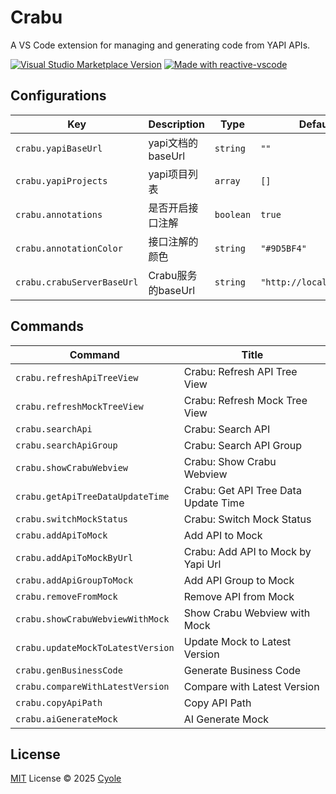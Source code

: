 # Crabu

A VS Code extension for managing and generating code from YAPI APIs.

<a href="https://marketplace.visualstudio.com/items?itemName=cyole.crabu" target="__blank"><img src="https://img.shields.io/visual-studio-marketplace/v/cyole.crabu.svg?color=eee&amp;label=VS%20Code%20Marketplace&logo=visual-studio-code" alt="Visual Studio Marketplace Version" /></a>
<a href="https://kermanx.github.io/reactive-vscode/" target="__blank"><img src="https://img.shields.io/badge/made_with-reactive--vscode-%23007ACC?style=flat&labelColor=%23229863"  alt="Made with reactive-vscode" /></a>

## Configurations

<!-- configs -->

| Key                        | Description     | Type      | Default                  |
| -------------------------- | --------------- | --------- | ------------------------ |
| `crabu.yapiBaseUrl`        | yapi文档的baseUrl  | `string`  | `""`                     |
| `crabu.yapiProjects`       | yapi项目列表        | `array`   | `[]`                     |
| `crabu.annotations`        | 是否开启接口注解        | `boolean` | `true`                   |
| `crabu.annotationColor`    | 接口注解的颜色         | `string`  | `"#9D5BF4"`              |
| `crabu.crabuServerBaseUrl` | Crabu服务的baseUrl | `string`  | `"http://localhost/api"` |

<!-- configs -->

## Commands

<!-- commands -->

| Command                           | Title                                |
| --------------------------------- | ------------------------------------ |
| `crabu.refreshApiTreeView`        | Crabu: Refresh API Tree View         |
| `crabu.refreshMockTreeView`       | Crabu: Refresh Mock Tree View        |
| `crabu.searchApi`                 | Crabu: Search API                    |
| `crabu.searchApiGroup`            | Crabu: Search API Group              |
| `crabu.showCrabuWebview`          | Crabu: Show Crabu Webview            |
| `crabu.getApiTreeDataUpdateTime`  | Crabu: Get API Tree Data Update Time |
| `crabu.switchMockStatus`          | Crabu: Switch Mock Status            |
| `crabu.addApiToMock`              | Add API to Mock                      |
| `crabu.addApiToMockByUrl`         | Crabu: Add API to Mock by Yapi Url   |
| `crabu.addApiGroupToMock`         | Add API Group to Mock                |
| `crabu.removeFromMock`            | Remove API from Mock                 |
| `crabu.showCrabuWebviewWithMock`  | Show Crabu Webview with Mock         |
| `crabu.updateMockToLatestVersion` | Update Mock to Latest Version        |
| `crabu.genBusinessCode`           | Generate Business Code               |
| `crabu.compareWithLatestVersion`  | Compare with Latest Version          |
| `crabu.copyApiPath`               | Copy API Path                        |
| `crabu.aiGenerateMock`            | AI Generate Mock                     |

<!-- commands -->

## License

[MIT](./LICENSE.md) License © 2025 [Cyole](https://github.com/cyole)
